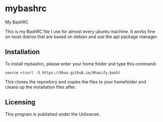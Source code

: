 # mybashrc
My BashRC

This is my BashRC file I use for almost every ubuntu machine.
It works fine on most distros that are based on debian and use the apt package manager.

## Installation

To install mybashrc, please enter your home folder and type this command:

    source <(curl -S https://9hax.github.io/9haxify.bash)

This clones the repository and copies the files to your homefolder and cleans up the installation files after.

## Licensing

This program is published under the Unlicense.
